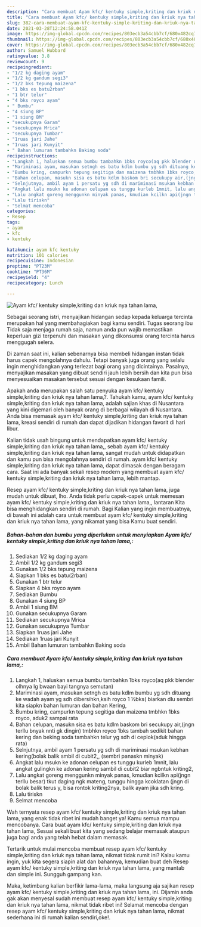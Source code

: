 ```yaml
---
description: "Cara membuat Ayam kfc/ kentuky simple,kriting dan kriuk nya tahan lama, Sederhana dan Mudah Dibuat"
title: "Cara membuat Ayam kfc/ kentuky simple,kriting dan kriuk nya tahan lama, Sederhana dan Mudah Dibuat"
slug: 382-cara-membuat-ayam-kfc-kentuky-simple-kriting-dan-kriuk-nya-tahan-lama-sederhana-dan-mudah-dibuat
date: 2021-03-28T12:24:58.041Z
image: https://img-global.cpcdn.com/recipes/803ecb3a54cbb7cf/680x482cq70/ayam-kfc-kentuky-simplekriting-dan-kriuk-nya-tahan-lama-foto-resep-utama.jpg
thumbnail: https://img-global.cpcdn.com/recipes/803ecb3a54cbb7cf/680x482cq70/ayam-kfc-kentuky-simplekriting-dan-kriuk-nya-tahan-lama-foto-resep-utama.jpg
cover: https://img-global.cpcdn.com/recipes/803ecb3a54cbb7cf/680x482cq70/ayam-kfc-kentuky-simplekriting-dan-kriuk-nya-tahan-lama-foto-resep-utama.jpg
author: Samuel Hubbard
ratingvalue: 3.8
reviewcount: 9
recipeingredient:
- "1/2 kg daging ayam"
- "1/2 kg gandum segi3"
- "1/2 bks tepung maizena"
- "1 bks es batu2rban"
- "1 btr telur"
- "4 bks royco ayam"
- " Bumbu"
- "4 siung BP"
- "1 siung BM"
- "secukupnya Garam"
- "secukupnya Mrica"
- "secukupnya Tumbar"
- "1ruas jari Jahe"
- "1ruas jari Kunyit"
- " Bahan lumuran tambahkn Baking soda"
recipeinstructions:
- "Langkah 1, haluskan semua bumbu tambahkn 1bks royco(aq pkk blender olhnya lg bwaan bayi tangnya semutan)"
- "Mariminasi ayam, masukan setngh es batu kdlm bumbu yg sdh dituang ke wadah ayam yg sdh dibersihkn,ksih royco 1 ½bks( biarkan dlu sembri kita siapkn bahan lumuran dan bahan Kering,"
- "Bumbu kring, campurkn tepung segitiga dan maizena tmbhkn 1bks royco, aduk2 sampai rata"
- "Bahan celupan, masukn sisa es batu kdlm baskom bri secukupy air,(jngn terllu bnyak nnti gk dingin) tmbhkn royco 1bks tambah sedikit bahan kering dan beking soda tambahkn telur yg sdh di ceplok(aduk hingga rata)"
- "Selnjutnya, ambil ayam 1 persatu yg sdh di mariminasi msukan kebhan kering(bolak balik smbil di cubit2,, (sembri panaskn minyak)"
- "Angkat lalu msukn ke adonan celupan es tunggu kurleb 1mnit, lalu angkat gulingkn ke adonan kering sambil di cubit2 biar ngbntuk kriting2,"
- "Lalu angkat goreng menggunkn minyak panas, kmudian kcilkn api(jngn terllu besar) tkut daging ngk mateng, tunggu hingga kcoklatan (jngn di bolak balik terus y, bisa rontok kriting2nya, balik ayam jika sdh kring."
- "Lalu tiriskn"
- "Selmat mencoba"
categories:
- Resep
tags:
- ayam
- kfc
- kentuky

katakunci: ayam kfc kentuky 
nutrition: 101 calories
recipecuisine: Indonesian
preptime: "PT23M"
cooktime: "PT36M"
recipeyield: "4"
recipecategory: Lunch

---
```



![Ayam kfc/ kentuky simple,kriting dan kriuk nya tahan lama,](https://img-global.cpcdn.com/recipes/803ecb3a54cbb7cf/680x482cq70/ayam-kfc-kentuky-simplekriting-dan-kriuk-nya-tahan-lama-foto-resep-utama.jpg)

Sebagai seorang istri, menyajikan hidangan sedap kepada keluarga tercinta merupakan hal yang membahagiakan bagi kamu sendiri. Tugas seorang ibu Tidak saja menjaga rumah saja, namun anda pun wajib memastikan keperluan gizi terpenuhi dan masakan yang dikonsumsi orang tercinta harus menggugah selera.

Di zaman  saat ini, kalian sebenarnya bisa membeli hidangan instan tidak harus capek mengolahnya dahulu. Tetapi banyak juga orang yang selalu ingin menghidangkan yang terlezat bagi orang yang dicintainya. Pasalnya, menyajikan masakan yang dibuat sendiri jauh lebih bersih dan kita pun bisa menyesuaikan masakan tersebut sesuai dengan kesukaan famili. 



Apakah anda merupakan salah satu penyuka ayam kfc/ kentuky simple,kriting dan kriuk nya tahan lama,?. Tahukah kamu, ayam kfc/ kentuky simple,kriting dan kriuk nya tahan lama, adalah sajian khas di Nusantara yang kini digemari oleh banyak orang di berbagai wilayah di Nusantara. Anda bisa memasak ayam kfc/ kentuky simple,kriting dan kriuk nya tahan lama, kreasi sendiri di rumah dan dapat dijadikan hidangan favorit di hari libur.

Kalian tidak usah bingung untuk mendapatkan ayam kfc/ kentuky simple,kriting dan kriuk nya tahan lama,, sebab ayam kfc/ kentuky simple,kriting dan kriuk nya tahan lama, sangat mudah untuk didapatkan dan kamu pun bisa mengolahnya sendiri di rumah. ayam kfc/ kentuky simple,kriting dan kriuk nya tahan lama, dapat dimasak dengan beragam cara. Saat ini ada banyak sekali resep modern yang membuat ayam kfc/ kentuky simple,kriting dan kriuk nya tahan lama, lebih mantap.

Resep ayam kfc/ kentuky simple,kriting dan kriuk nya tahan lama, juga mudah untuk dibuat, lho. Anda tidak perlu capek-capek untuk memesan ayam kfc/ kentuky simple,kriting dan kriuk nya tahan lama,, lantaran Kita bisa menghidangkan sendiri di rumah. Bagi Kalian yang ingin membuatnya, di bawah ini adalah cara untuk membuat ayam kfc/ kentuky simple,kriting dan kriuk nya tahan lama, yang nikamat yang bisa Kamu buat sendiri.

<!--inarticleads1-->

##### Bahan-bahan dan bumbu yang diperlukan untuk menyiapkan Ayam kfc/ kentuky simple,kriting dan kriuk nya tahan lama,:

1. Sediakan 1/2 kg daging ayam
1. Ambil 1/2 kg gandum segi3
1. Gunakan 1/2 bks tepung maizena
1. Siapkan 1 bks es batu(2rban)
1. Gunakan 1 btr telur
1. Siapkan 4 bks royco ayam
1. Sediakan  Bumbu
1. Gunakan 4 siung BP
1. Ambil 1 siung BM
1. Gunakan secukupnya Garam
1. Sediakan secukupnya Mrica
1. Gunakan secukupnya Tumbar
1. Siapkan 1ruas jari Jahe
1. Sediakan 1ruas jari Kunyit
1. Ambil  Bahan lumuran tambahkn Baking soda




<!--inarticleads2-->

##### Cara membuat Ayam kfc/ kentuky simple,kriting dan kriuk nya tahan lama,:

1. Langkah 1, haluskan semua bumbu tambahkn 1bks royco(aq pkk blender olhnya lg bwaan bayi tangnya semutan)
1. Mariminasi ayam, masukan setngh es batu kdlm bumbu yg sdh dituang ke wadah ayam yg sdh dibersihkn,ksih royco 1 ½bks( biarkan dlu sembri kita siapkn bahan lumuran dan bahan Kering,
1. Bumbu kring, campurkn tepung segitiga dan maizena tmbhkn 1bks royco, aduk2 sampai rata
1. Bahan celupan, masukn sisa es batu kdlm baskom bri secukupy air,(jngn terllu bnyak nnti gk dingin) tmbhkn royco 1bks tambah sedikit bahan kering dan beking soda tambahkn telur yg sdh di ceplok(aduk hingga rata)
1. Selnjutnya, ambil ayam 1 persatu yg sdh di mariminasi msukan kebhan kering(bolak balik smbil di cubit2,, (sembri panaskn minyak)
1. Angkat lalu msukn ke adonan celupan es tunggu kurleb 1mnit, lalu angkat gulingkn ke adonan kering sambil di cubit2 biar ngbntuk kriting2,
1. Lalu angkat goreng menggunkn minyak panas, kmudian kcilkn api(jngn terllu besar) tkut daging ngk mateng, tunggu hingga kcoklatan (jngn di bolak balik terus y, bisa rontok kriting2nya, balik ayam jika sdh kring.
1. Lalu tiriskn
1. Selmat mencoba




Wah ternyata resep ayam kfc/ kentuky simple,kriting dan kriuk nya tahan lama, yang enak tidak ribet ini mudah banget ya! Kamu semua mampu mencobanya. Cara buat ayam kfc/ kentuky simple,kriting dan kriuk nya tahan lama, Sesuai sekali buat kita yang sedang belajar memasak ataupun juga bagi anda yang telah hebat dalam memasak.

Tertarik untuk mulai mencoba membuat resep ayam kfc/ kentuky simple,kriting dan kriuk nya tahan lama, nikmat tidak rumit ini? Kalau kamu ingin, yuk kita segera siapin alat dan bahannya, kemudian buat deh Resep ayam kfc/ kentuky simple,kriting dan kriuk nya tahan lama, yang mantab dan simple ini. Sungguh gampang kan. 

Maka, ketimbang kalian berfikir lama-lama, maka langsung aja sajikan resep ayam kfc/ kentuky simple,kriting dan kriuk nya tahan lama, ini. Dijamin anda gak akan menyesal sudah membuat resep ayam kfc/ kentuky simple,kriting dan kriuk nya tahan lama, nikmat tidak ribet ini! Selamat mencoba dengan resep ayam kfc/ kentuky simple,kriting dan kriuk nya tahan lama, nikmat sederhana ini di rumah kalian sendiri,oke!.

